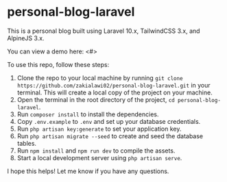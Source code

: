 # personal-blog-laravel

This is a personal blog built using Laravel 10.x, TailwindCSS 3.x, and AlpineJS 3.x.

You can view a demo here: <#>

To use this repo, follow these steps:

1. Clone the repo to your local machine by running `git clone https://github.com/zakialawi02/personal-blog-laravel.git` in your terminal. This will create a local copy of the project on your machine.
2. Open the terminal in the root directory of the project, `cd personal-blog-laravel`.
3. Run `composer install` to install the dependencies.
4. Copy `.env.example` to `.env` and set up your database credentials.
5. Run `php artisan key:generate` to set your application key.
6. Run `php artisan migrate --seed` to create and seed the database tables.
7. Run `npm install` and `npm run dev` to compile the assets.
8. Start a local development server using `php artisan serve`.

I hope this helps! Let me know if you have any questions.
